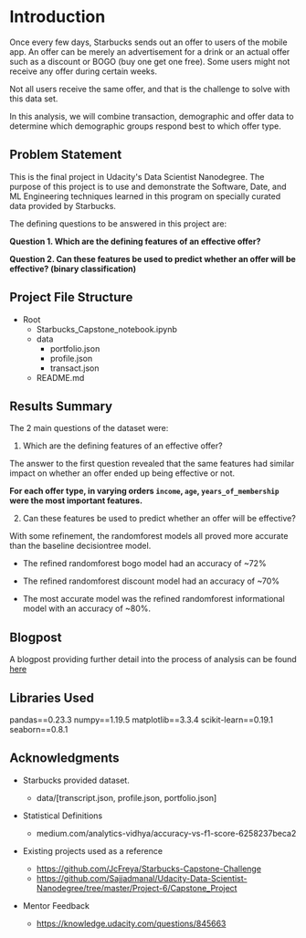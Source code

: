 # Introduction

Once every few days, Starbucks sends out an offer to users of the mobile app. An offer can be merely an advertisement for a drink or an actual offer such as a discount or BOGO (buy one get one free). Some users might not receive any offer during certain weeks. 

Not all users receive the same offer, and that is the challenge to solve with this data set.

In this analysis, we will combine transaction, demographic and offer data to determine which demographic groups respond best to which offer type.

## Problem Statement

This is the final project in Udacity's Data Scientist Nanodegree. The purpose of this project is to use and demonstrate the Software, Date, and ML Engineering techniques learned in this program on specially curated data provided by Starbucks.

The defining questions to be answered in this project are:

**Question 1. Which are the defining features of an effective offer?**

**Question 2. Can these features be used to predict whether an offer will be effective? (binary classification)**

## Project File Structure
- Root
    - Starbucks_Capstone_notebook.ipynb
    - data
        - portfolio.json
        - profile.json
        - transact.json
    - README.md

## Results Summary
  
The 2 main questions of the dataset were:
1. Which are the defining features of an effective offer?

The answer to the first question revealed that the same features had similar impact on whether an offer ended up being effective or not.

**For each offer type, in varying orders `income`, `age`, `years_of_membership` were the most important features.**

2. Can these features be used to predict whether an offer will be effective?

With some refinement, the randomforest models all proved more accurate than the baseline decisiontree model. 

- The refined randomforest bogo model had an accuracy of ~72%

- The refined randomforest discount model had an accuracy of ~70%

- The most accurate model was the refined randomforest informational model with an accuracy of ~80%.

## Blogpost

A blogpost providing further detail into the process of analysis can be found [here](https://seattleairbnbanalysis.wordpress.com/2023/09/30/how-starbucks-can-become-the-king-of-promotional-offers/)

## Libraries Used

pandas==0.23.3
numpy==1.19.5
matplotlib==3.3.4
scikit-learn==0.19.1
seaborn==0.8.1

## Acknowledgments

- Starbucks provided dataset.
    - data/[transcript.json, profile.json, portfolio.json]

- Statistical Definitions
    - medium.com/analytics-vidhya/accuracy-vs-f1-score-6258237beca2

- Existing projects used as a reference
    - https://github.com/JcFreya/Starbucks-Capstone-Challenge
    - https://github.com/Sajjadmanal/Udacity-Data-Scientist-Nanodegree/tree/master/Project-6/Capstone_Project

- Mentor Feedback
    - https://knowledge.udacity.com/questions/845663
